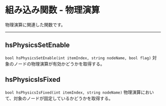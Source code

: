 
# 組み込み関数 - 物理演算

物理演算に関連した関数です。

***

## hsPhysicsSetEnable

`bool hsPhysicsSetEnable(int itemIndex, string nodeName, bool flag)`
対象のノードの物理演算が有効かどうかを取得する。

## hsPhysicsIsFixed

`bool hsPhysicsIsFixed(int itemIndex, string nodeName)`
物理演算において、対象のノードが固定しているかどうかを取得する。
